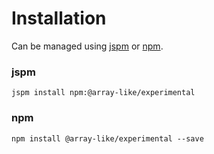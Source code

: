# Installation
Can be managed using
[jspm](http://jspm.io)
or [npm](https://github.com/npm/npm).

### jspm
```terminal
jspm install npm:@array-like/experimental
```

### npm
```terminal
npm install @array-like/experimental --save
```
